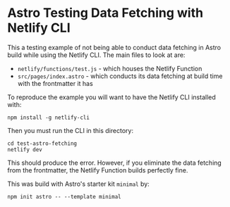 # Astro Testing Data Fetching with Netlify CLI

This a testing example of not being able to conduct data fetching in Astro build while using the Netlify CLI. The main files to look at are:

- `netlify/functions/test.js` - which houses the Netlify Function
- `src/pages/index.astro` - which conducts its data fetching at build time with the frontmatter it has

To reproduce the example you will want to have the Netlify CLI installed with:

```
npm install -g netlify-cli
```

Then you must run the CLI in this directory:

```
cd test-astro-fetching
netlify dev
```

This should produce the error. However, if you eliminate the data fetching from the frontmatter, the Netlify Function builds perfectly fine.

This was build with Astro's starter kit `minimal` by:

```
npm init astro -- --template minimal
```